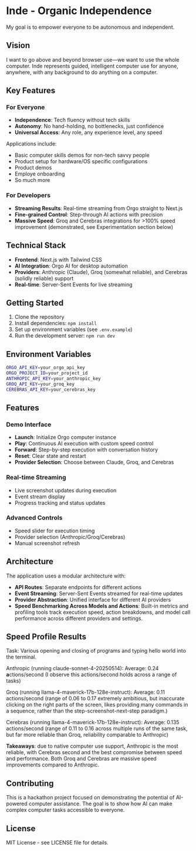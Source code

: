 # Inde - Organic Independence

My goal is to empower everyone to be autonomous and independent.

## Vision

I want to go above and beyond browser use—we want to use the whole computer. Inde represents guided, intelligent computer use for anyone, anywhere, with any background to do anything on a computer.

## Key Features

### For Everyone
- **Independence**: Tech fluency without tech skills
- **Autonomy**: No hand-holding, no bottlenecks, just confidence
- **Universal Access**: Any role, any experience level, any speed

Applications include:

- Basic computer skills demos for non-tech savvy people
- Product setup for hardware/OS specific configurations
- Product demos
- Employe onboarding
- So much more

### For Developers
- **Streaming Results**: Real-time streaming from Orgo straight to Next.js
- **Fine-grained Control**: Step-through AI actions with precision
- **Massive Speed**: Groq and Cerebras integrations for >100% speed improvement (demonstrated, see Experimentation section below)

## Technical Stack

- **Frontend**: Next.js with Tailwind CSS
- **AI Integration**: Orgo AI for desktop automation
- **Providers**: Anthropic (Claude), Groq (somewhat reliable), and Cerebras (solidly reliable) support
- **Real-time**: Server-Sent Events for live streaming

## Getting Started

1. Clone the repository
2. Install dependencies: `npm install`
3. Set up environment variables (see `.env.example`)
4. Run the development server: `npm run dev`

## Environment Variables

```bash
ORGO_API_KEY=your_orgo_api_key
ORGO_PROJECT_ID=your_project_id
ANTHROPIC_API_KEY=your_anthropic_key
GROQ_API_KEY=your_groq_key
CEREBRAS_API_KEY=your_cerebras_key
```

## Features

### Demo Interface
- **Launch**: Initialize Orgo computer instance
- **Play**: Continuous AI execution with custom speed control
- **Forward**: Step-by-step execution with conversation history
- **Reset**: Clear state and restart
- **Provider Selection**: Choose between Claude, Groq, and Cerebras

### Real-time Streaming
- Live screenshot updates during execution
- Event stream display
- Progress tracking and status updates

### Advanced Controls
- Speed slider for execution timing
- Provider selection (Anthropic/Groq/Cerebras)
- Manual screenshot refresh

## Architecture

The application uses a modular architecture with:
- **API Routes**: Separate endpoints for different actions
- **Event Streaming**: Server-Sent Events streamed for real-time updates
- **Provider Abstraction**: Unified interface for different AI providers
- **Speed Benchmarking Across Models and Actions**: Built-in metrics and profiling tools track execution speed, action breakdowns, and model call performance across different providers and settings.

## Speed Profile Results

Task: Various opening and closing of programs and typing hello world into the terminal.

Anthropic (running claude-sonnet-4-20250514): Average: 0.24 **a**ctions/second (I observe this actions/second holds across a range of tasks)

Groq (running llama-4-maverick-17b-128e-instruct): Average: 0.11 actions/second (range of 0.06 to 0.17 extremely ambitious, but inaccurate clicking on the right parts of the screen, likes providing many commands in a sequence, rather than the step-screenshot-next-step  paradigm.)

Cerebras (running llama-4-maverick-17b-128e-instruct): Average: 0.135 actions/second (range of 0.11 to 0.16 across multiple runs of the same task, but far more reliable than Groq, reliability comparable to Anthropic)

**Takeaways**: due to native computer use support, Anthropic is the most reliable, with Cerebras second and the best compromise between speed and performance. Both Groq and Cerebras are massive speed improvements compared to Anthropic.

## Contributing

This is a hackathon project focused on demonstrating the potential of AI-powered computer assistance. The goal is to show how AI can make complex computer tasks accessible to everyone.

## License

MIT License - see LICENSE file for details.